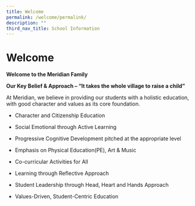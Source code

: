 ```yaml
---
title: Welcome
permalink: /welcome/permalink/
description: ""
third_nav_title: School Information
---
```

Welcome
=======

**Welcome to the Meridian Family**


**Our Key Belief & Approach – “It takes the whole village to raise a child”**

At Meridian, we believe in providing our students with a holistic education, with good character and values as its core foundation.

*   Character and Citizenship Education

*   Social Emotional through Active Learning

*   Progressive Cognitive Development pitched at the appropriate level

*   Emphasis on Physical Education(PE), Art & Music

*   Co-curricular Activities for All

*   Learning through Reflective Approach

*   Student Leadership through Head, Heart and Hands Approach

*   Values-Driven, Student-Centric Education
